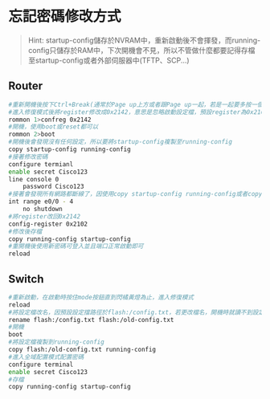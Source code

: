 # 忘記密碼修改方式 #

>Hint: startup-config儲存於NVRAM中，重新啟動後不會揮發，而running-config只儲存於RAM中，下次開機會不見，所以不管做什麼都要記得存檔至startup-config或者外部伺服器中(TFTP、SCP...)

## Router ##

```bash
#重新開機後按下Ctrl+Break(通常於Page up上方或者跟Page up一起，若是一起要多按一個Function鍵)進入rommon模式
#進入修復模式後將register修改成0x2142，意思是忽略啟動設定檔，預設register為0x2102
rommon 1>confreg 0x2142
#開機，使用boot或reset都可以
rommon 2>boot
#開機後會發現沒有任何設定，所以要將startup-config複製至running-config 
copy startup-config running-config 
#接著修改密碼
configure termianl 
enable secret Cisco123
line console 0 
    password Cisco123
#接著會發現所有網路都斷線了，因使用copy startup-config running-config或者copy tftp: running-config時所做的都是合併而非覆寫，合併會將running-config預設的端口shutdown保留，所以端口是全部shutdown的，需手動啟用有在使用的端口
int range e0/0 - 4
    no shutdown 
#將register改回0x2142 
config-register 0x2102
#修改後存檔
copy running-config startup-config 
#重開機後使用新密碼可登入並且端口正常啟動即可
reload 
```

## Switch ## 

```bash
#重新啟動，在啟動時按住mode按鈕直到閃橘黃燈為止，進入修復模式
reload 
#將設定檔改名，因預設設定擋路徑於flash:/config.txt，若更改檔名，開機時就讀不到設定檔，會以空設定的狀態開機
rename flash:/config.txt flash:/old-config.txt
#開機
boot
#將設定檔複製到running-config 
copy flash:/old-config.txt running-config 
#進入全域配置模式配置密碼
configure terminal 
enable secret Cisco123
#存檔
copy running-config startup-config 
```